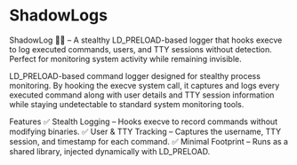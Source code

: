 # ShadowLogs
ShadowLog 🕵️‍♂️ – A stealthy LD_PRELOAD-based logger that hooks execve to log executed commands, users, and TTY sessions without detection. Perfect for monitoring system activity while remaining invisible.


 LD_PRELOAD-based command logger designed for stealthy process monitoring. By hooking the execve system call, it captures and logs every executed command along with user details and TTY session information while staying undetectable to standard system monitoring tools.

Features
✅ Stealth Logging – Hooks execve to record commands without modifying binaries.
✅ User & TTY Tracking – Captures the username, TTY session, and timestamp for each command.
✅ Minimal Footprint – Runs as a shared library, injected dynamically with LD_PRELOAD.
